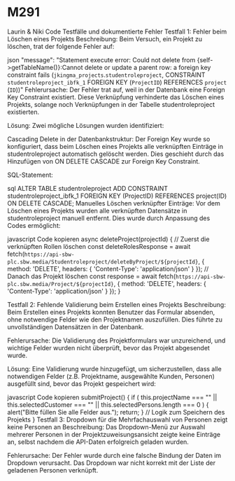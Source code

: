 # M291
Laurin &amp; Niki Code
Testfälle und dokumentierte Fehler
Testfall 1: Fehler beim Löschen eines Projekts
Beschreibung:
Beim Versuch, ein Projekt zu löschen, trat der folgende Fehler auf:

json
"message": "Statement execute error: Could not delete from {self->getTableName()}:Cannot delete or update a parent row: a foreign key constraint fails (`jkingma_projects`.`studentroleproject`, CONSTRAINT `studentroleproject_ibfk_1` FOREIGN KEY (`ProjectID`) REFERENCES `project` (`ID`))"
Fehlerursache:
Der Fehler trat auf, weil in der Datenbank eine Foreign Key Constraint existiert. Diese Verknüpfung verhinderte das Löschen eines Projekts, solange noch Verknüpfungen in der Tabelle studentroleproject existierten.

Lösung:
Zwei mögliche Lösungen wurden identifiziert:

Cascading Delete in der Datenbankstruktur: Der Foreign Key wurde so konfiguriert, dass beim Löschen eines Projekts alle verknüpften Einträge in studentroleproject automatisch gelöscht werden. Dies geschieht durch das Hinzufügen von ON DELETE CASCADE zur Foreign Key Constraint.

SQL-Statement:

sql
ALTER TABLE studentroleproject
ADD CONSTRAINT studentroleproject_ibfk_1
FOREIGN KEY (ProjectID) REFERENCES project(ID)
ON DELETE CASCADE;
Manuelles Löschen verknüpfter Einträge: Vor dem Löschen eines Projekts wurden alle verknüpften Datensätze in studentroleproject manuell entfernt. Dies wurde durch Anpassung des Codes ermöglicht:

javascript
Code kopieren
async deleteProject(projectId) {
    // Zuerst die verknüpften Rollen löschen
    const deleteRolesResponse = await fetch(`https://api-sbw-plc.sbw.media/Studentroleproject/deleteByProject/${projectId}`, {
        method: 'DELETE',
        headers: { 'Content-Type': 'application/json' }
    });
    // Danach das Projekt löschen
    const response = await fetch(`https://api-sbw-plc.sbw.media/Project/${projectId}`, {
        method: 'DELETE',
        headers: { 'Content-Type': 'application/json' }
    });
}

Testfall 2: Fehlende Validierung beim Erstellen eines Projekts
Beschreibung:
Beim Erstellen eines Projekts konnten Benutzer das Formular absenden, ohne notwendige Felder wie den Projektnamen auszufüllen. Dies führte zu unvollständigen Datensätzen in der Datenbank.

Fehlerursache:
Die Validierung des Projektformulars war unzureichend, und wichtige Felder wurden nicht überprüft, bevor das Projekt abgesendet wurde.

Lösung:
Eine Validierung wurde hinzugefügt, um sicherzustellen, dass alle notwendigen Felder (z.B. Projektname, ausgewählte Kunden, Personen) ausgefüllt sind, bevor das Projekt gespeichert wird:

javascript
Code kopieren
submitProject() {
    if (
        this.projectName === "" ||
        this.selectedCustomer === "" ||
        this.selectedPersons.length === 0
    ) {
        alert("Bitte füllen Sie alle Felder aus.");
        return;
    }
    // Logik zum Speichern des Projekts
}
Testfall 3: Dropdown für die Mehrfachauswahl von Personen zeigt keine Personen an
Beschreibung:
Das Dropdown-Menü zur Auswahl mehrerer Personen in der Projektzuweisungsansicht zeigte keine Einträge an, selbst nachdem die API-Daten erfolgreich geladen wurden.

Fehlerursache:
Der Fehler wurde durch eine falsche Bindung der Daten im Dropdown verursacht. Das Dropdown war nicht korrekt mit der Liste der geladenen Personen verknüpft.